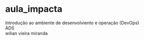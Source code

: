 # aula_impacta  

Introdução ao ambiente de desenvolviento  e operação (DevOps)<br/>
ADS<br/>
wilian vieira miranda
